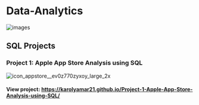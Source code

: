 # Data-Analytics



![images](https://github.com/karolyamar21/Data-Analytics/assets/137465006/c1dbea47-337f-413c-a5d9-9aaf7426aa1c)


## SQL Projects 

### Project 1: Apple App Store Analysis using SQL

![icon_appstore__ev0z770zyxoy_large_2x](https://github.com/karolyamar21/Data-Analytics/assets/137465006/31f70454-0b7a-40ee-b1d5-966e9ee1d38d)


#### View project: https://karolyamar21.github.io/Project-1-Apple-App-Store-Analysis-using-SQL/
